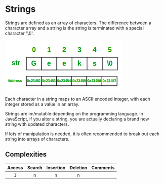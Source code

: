 # Strings
Strings are defined as an array of characters. The difference between a character array and a string is the string is terminated with a special character '\0'.

![String](./string.png)

Each character in a string maps to an ASCII encoded integer, with each integer stored as a value in an array. 

Strings are im/mutable depending on the programming language. In JavaScript, if you alter a string, you are actually declaring a brand new string with updated characters.

If lots of manipulation is needed, it is often recommended to break out each string into arrays of characters.

## Complexities

| Access    | Search    | Insertion | Deletion  | Comments  |
| :-------: | :-------: | :-------: | :-------: | :-------- |
| 1         | n         | n         | n         |           |